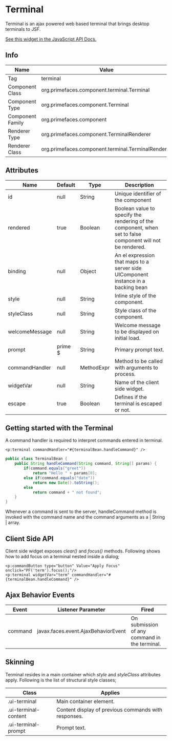 # Terminal

Terminal is an ajax powered web based terminal that brings desktop terminals to JSF.

[See this widget in the JavaScript API Docs.](../jsdocs/classes/src_primefaces.primefaces.widget.terminal.html)

## Info

| Name | Value |
| --- | --- |
| Tag | terminal
| Component Class | org.primefaces.component.terminal.Terminal
| Component Type | org.primefaces.component.Terminal
| Component Family | org.primefaces.component |
| Renderer Type | org.primefaces.component.TerminalRenderer
| Renderer Class | org.primefaces.component.terminal.TerminalRenderer

## Attributes

| Name | Default | Type | Description | 
| --- | --- | --- | --- |
id | null | String | Unique identifier of the component
rendered | true | Boolean | Boolean value to specify the rendering of the component, when set to false component will not be rendered.
binding | null | Object | An el expression that maps to a server side UIComponent instance in a backing bean
style | null | String | Inline style of the component.
styleClass | null | String | Style class of the component.
welcomeMessage | null | String | Welcome message to be displayed on initial load.
prompt | prime $ | String | Primary prompt text.
commandHandler | null | MethodExpr | Method to be called with arguments to process.
widgetVar | null | String | Name of the client side widget.
escape | true | Boolean | Defines if the terminal is escaped or not.

## Getting started with the Terminal
A command handler is required to interpret commands entered in terminal.

```xhtml
<p:terminal commandHandler="#{terminalBean.handleCommand}" />
```
```java
public class TerminalBean {
    public String handleCommand(String command, String[] params) {
        if(command.equals("greet"))
            return "Hello " + params[0];
        else if(command.equals("date"))
            return new Date().toString();
        else
            return command + " not found";
    }
}
```
Whenever a command is sent to the server, handleCommand method is invoked with the command
name and the command arguments as a | String | array.

## Client Side API
Client side widget exposes _clear()_ and _focus()_ methods. Following shows how to add focus on a
terminal nested inside a dialog;

```xhtml
<p:commandButton type="button" Value="Apply Focus" onclick="PF('term').focus();"/>
<p:terminal widgetVar="term" commandHandler="#{terminalBean.handleCommand}" />
```

## Ajax Behavior Events

| Event | Listener Parameter | Fired |
| --- | --- | --- |
| command | javax.faces.event.AjaxBehaviorEvent | On submission of any command in the terminal.


## Skinning
Terminal resides in a main container which _style_ and _styleClass_ attributes apply. Following is the
list of structural style classes;

| Class | Applies | 
| --- | --- | 
.ui-terminal | Main container element.
.ui-terminal-content | Content display of previous commands with responses.
.ui-terminal-prompt | Prompt text.
